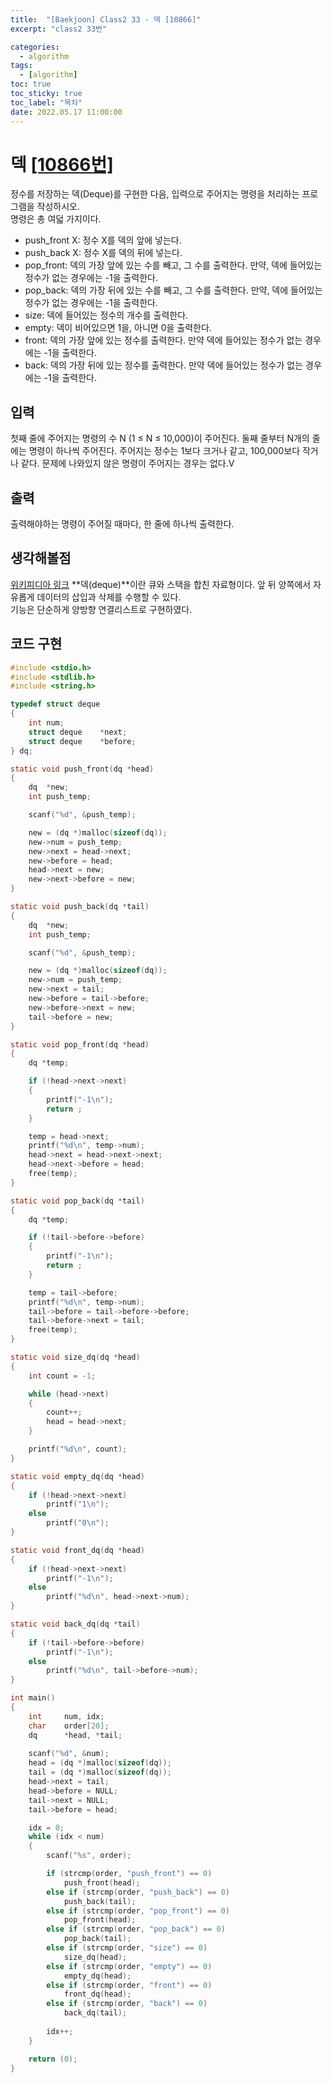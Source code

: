 ```yaml
---
title:  "[Baekjoon] Class2 33 - 덱 [10866]"
excerpt: "class2 33번"

categories:
  - algorithm
tags:
  - [algorithm]
toc: true
toc_sticky: true
toc_label: "목차"
date: 2022.05.17 11:00:00
---
```


# 덱 [[10866번]](https://www.acmicpc.net/problem/10866)
정수를 저장하는 덱(Deque)를 구현한 다음, 입력으로 주어지는 명령을 처리하는 프로그램을 작성하시오.    
명령은 총 여덟 가지이다.    
* push_front X: 정수 X를 덱의 앞에 넣는다.
* push_back X: 정수 X를 덱의 뒤에 넣는다.
* pop_front: 덱의 가장 앞에 있는 수를 빼고, 그 수를 출력한다. 만약, 덱에 들어있는 정수가 없는 경우에는 -1을 출력한다.
* pop_back: 덱의 가장 뒤에 있는 수를 빼고, 그 수를 출력한다. 만약, 덱에 들어있는 정수가 없는 경우에는 -1을 출력한다.
* size: 덱에 들어있는 정수의 개수를 출력한다.
* empty: 덱이 비어있으면 1을, 아니면 0을 출력한다.
* front: 덱의 가장 앞에 있는 정수를 출력한다. 만약 덱에 들어있는 정수가 없는 경우에는 -1을 출력한다.
* back: 덱의 가장 뒤에 있는 정수를 출력한다. 만약 덱에 들어있는 정수가 없는 경우에는 -1을 출력한다.    

     

## 입력
첫째 줄에 주어지는 명령의 수 N (1 ≤ N ≤ 10,000)이 주어진다. 둘째 줄부터 N개의 줄에는 명령이 하나씩 주어진다. 주어지는 정수는 1보다 크거나 같고, 100,000보다 작거나 같다. 문제에 나와있지 않은 명령이 주어지는 경우는 없다.V    

## 출력
출력해야하는 명령이 주어질 때마다, 한 줄에 하나씩 출력한다.    

## 생각해볼점
[위키피디아 링크](https://ko.wikipedia.org/wiki/%EB%8D%B1_(%EC%9E%90%EB%A3%8C_%EA%B5%AC%EC%A1%B0))    
**덱(deque)**이란 큐와 스택을 합친 자료형이다. 앞 뒤 양쪽에서 자유롭게 데이터의 삽입과 삭제를 수행할 수 있다.    
기능은 단순하게 양방향 연결리스트로 구현하였다.    

## 코드 구현
```c
#include <stdio.h>
#include <stdlib.h>
#include <string.h>

typedef struct deque
{
	int	num;
	struct deque	*next;
	struct deque	*before;
} dq;

static void	push_front(dq *head)
{
	dq	*new;
	int	push_temp;

	scanf("%d", &push_temp);

	new = (dq *)malloc(sizeof(dq));
	new->num = push_temp;
	new->next = head->next;
	new->before = head;
	head->next = new;
	new->next->before = new;
}

static void	push_back(dq *tail)
{
	dq	*new;
	int	push_temp;

	scanf("%d", &push_temp);

	new = (dq *)malloc(sizeof(dq));
	new->num = push_temp;
	new->next = tail;
	new->before = tail->before;
	new->before->next = new;
	tail->before = new;
}

static void	pop_front(dq *head)
{
	dq *temp;

	if (!head->next->next)
	{	
		printf("-1\n");
		return ;
	}

	temp = head->next;
	printf("%d\n", temp->num);
	head->next = head->next->next;
	head->next->before = head;
	free(temp);
}

static void	pop_back(dq *tail)
{
	dq *temp;

	if (!tail->before->before)
	{	
		printf("-1\n");
		return ;
	}

	temp = tail->before;
	printf("%d\n", temp->num);
	tail->before = tail->before->before;
	tail->before->next = tail;
	free(temp);
}

static void	size_dq(dq *head)
{
	int	count = -1;

	while (head->next)
	{
		count++;
		head = head->next;
	}

	printf("%d\n", count);
}

static void	empty_dq(dq *head)
{
	if (!head->next->next)
		printf("1\n");
	else
		printf("0\n");
}

static void	front_dq(dq *head)
{
	if (!head->next->next)
		printf("-1\n");
	else
		printf("%d\n", head->next->num);
}

static void	back_dq(dq *tail)
{
	if (!tail->before->before)
		printf("-1\n");
	else
		printf("%d\n", tail->before->num);
}

int main()
{
	int		num, idx;
	char	order[20];
	dq		*head, *tail;
	
	scanf("%d", &num);
	head = (dq *)malloc(sizeof(dq));
	tail = (dq *)malloc(sizeof(dq));
	head->next = tail;
	head->before = NULL;
	tail->next = NULL;
	tail->before = head;

	idx = 0;
	while (idx < num)
	{
		scanf("%s", order);

		if (strcmp(order, "push_front") == 0)
			push_front(head);
		else if (strcmp(order, "push_back") == 0)
			push_back(tail);
		else if (strcmp(order, "pop_front") == 0)
			pop_front(head);
		else if (strcmp(order, "pop_back") == 0)
			pop_back(tail);
		else if (strcmp(order, "size") == 0)
			size_dq(head);
		else if (strcmp(order, "empty") == 0)
			empty_dq(head);
		else if (strcmp(order, "front") == 0)
			front_dq(head);
		else if (strcmp(order, "back") == 0)
			back_dq(tail);
		
		idx++;
	}

	return (0);
}
```